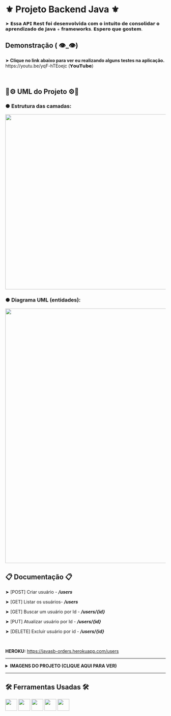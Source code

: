 <h1> ⚜️ Projeto Backend Java ⚜️</h1>
<p> ➤ 𝗘𝘀𝘀𝗮 𝗔𝗣𝗜 𝗥𝗲𝘀𝘁 𝗳𝗼𝗶 𝗱𝗲𝘀𝗲𝗻𝘃𝗼𝗹𝘃𝗶𝗱𝗮 𝗰𝗼𝗺 𝗼 𝗶𝗻𝘁𝘂𝗶𝘁𝗼 𝗱𝗲 𝗰𝗼𝗻𝘀𝗼𝗹𝗶𝗱𝗮𝗿  𝗼 𝗮𝗽𝗿𝗲𝗻𝗱𝗶𝘇𝗮𝗱𝗼 𝗱𝗲 𝗝𝗮𝘃𝗮 + 𝗳𝗿𝗮𝗺𝗲𝘄𝗼𝗿𝗸𝘀.
𝗘𝘀𝗽𝗲𝗿𝗼 𝗾𝘂𝗲 𝗴𝗼𝘀𝘁𝗲𝗺.</p>

<h2> Demonstração ( 👁️_👁️)</h2>
<p>➤<strong> Clique no link abaixo para ver eu realizando alguns testes na aplicação. </strong> <br>
 https://youtu.be/yqF-hTEoejc (𝗬𝗼𝘂𝗧𝘂𝗯𝗲)
  
<br><h2> 💈⚙️ UML do Projeto ⚙💈</h2>

<h3> ● Estrutura das camadas: </h3>
<img src="https://user-images.githubusercontent.com/79023639/137562469-8007bda7-d827-411f-a3ed-d366505110eb.png" width=550/>

<h3> ● Diagrama UML (entidades): </h3>
<img src="https://user-images.githubusercontent.com/79023639/137563632-fd573be4-6006-47f7-94dc-a535d1fb3653.png" width=800/>

<h2>📋 Documentação 📋</h2>
  <p>➤ [POST] Criar usuário - <i><strong>/users</strong></i></p>

  <p>➤ [GET] Listar os usuários- <i><strong>/users</strong></i></p>

  <p>➤ [GET] Buscar um usuário por Id - <i><strong>/users/{id}</strong></i></p>

  <p>➤ [PUT] Atualizar usuário por Id - <i><strong>/users/{id}</strong></i></p>

  <p>➤ [DELETE] Excluir usuário por id - <i><strong>/users/{id}</strong></i></p><br>
  
  <p><strong>HEROKU:</strong> <a href="https://javasb-orders.herokuapp.com/users">https://javasb-orders.herokuapp.com/users</a></p>
<hr>
<details>
    <br>
     <summary><b>IMAGENS DO PROJETO (CLIQUE AQUI PARA VER) </b></summary>
  <p><strong>Abra a imagem se estiver ruim de enxergar. ⚠️</strong></P>
  <ul>
    <li> <h2> EndPoints</h2> </li>
    <img src="https://user-images.githubusercontent.com/79023639/137605887-c3e68fff-180a-42c9-8f86-1137bd3a7c6a.png" width=650>
    <li> <h2> GET (/users) </h2> </li>
    <img src="https://user-images.githubusercontent.com/79023639/137606145-5b43459d-4657-4698-b07e-0a3a2e4a43df.png" width=650>
    <li> <h2> GET (/users/{id})</h2> </li>
     <p>➤ Retornará apenas o usuário correspondente ao Id, mas se não tiver nenhum usuário com o id especificado retornará um status 404 </p>
    <img src="https://user-images.githubusercontent.com/79023639/137606207-aee63d8b-750f-4635-9919-504da5692501.png" width=650>
    <li> <h2> POST (/users)</h2> </li>
    <p>➤ Retornará um status 201 e os dados dele se adicionar o novo usuário </p>
    <img src="https://user-images.githubusercontent.com/79023639/137606574-28f27fb4-b6ec-473b-9dfe-8ccb4f7107a6.png" width=650>
    <li> <h2> PUT (/users/{id})</h2> </li>
    <img src="https://user-images.githubusercontent.com/79023639/137606710-6aa98883-e470-4ef5-bfd8-400b0f060aa1.png" width=650>
    <li> <h2> DELETE (/users/{id})</h2> </li>
    <p>➤ Se ocorrer tudo bem irá retornar um status 204 </p>
    <img src="https://user-images.githubusercontent.com/79023639/137606407-0d2734d0-ba15-453c-a590-2eeaa432ba83.png" width=650>
  </ul>
</details>

 <hr>
<h2>🛠️ Ferramentas Usadas 🛠️ </h2>
<p><img height="37em" src="https://img.shields.io/badge/Java-ED8B00?style=for-the-badge&logo=java&logoColor=white">
<img height="37em" src="https://img.shields.io/badge/Hibernate-808080?style=for-the-badge&logo=Hibernate&logoColor=white">
<img height="37em" src="https://img.shields.io/badge/JPA-%230077B5?style=for-the-badge&logo=JPA&logoColor=white">
<img height="37em" src="https://camo.githubusercontent.com/281c069a2703e948b536500b9fd808cb4fb2496b3b66741db4013a2c89e91986/68747470733a2f2f696d672e736869656c64732e696f2f62616467652f506f737467726553514c2d3331363139323f7374796c653d666f722d7468652d6261646765266c6f676f3d706f737467726573716c266c6f676f436f6c6f723d7768697465" 
data-canonical-src="https://img.shields.io/badge/PostgreSQL-316192?style=for-the-badge&amp;logo=postgresql&amp;logoColor=white" style="max-width: 100%;">
<img height="37em" src="https://img.shields.io/badge/Spring-6DB33F?style=for-the-badge&logo=spring&logoColor=white"></p>
